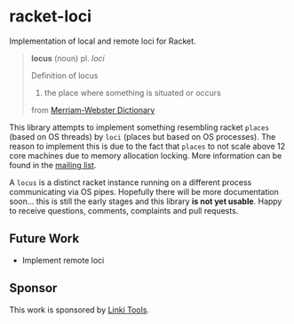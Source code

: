 # racket-loci

Implementation of local and remote loci for Racket.

> **locus** (noun)
> pl. *loci*
> 
> Definition of locus 
> 1. the place where something is situated or occurs
> 
> from [Merriam-Webster Dictionary](https://www.merriam-webster.com/dictionary/locus)

This library attempts to implement something resembling racket `places` (based on OS threads) by `loci` (places but based on OS processes). The reason to implement this is due to the fact that `places` to not scale above 12 core machines due to memory allocation locking. More information can be found in the [mailing list](https://groups.google.com/d/msg/racket-users/oE72JfIKDO4/zbFI6knhAQAJ).

A `locus` is a distinct racket instance running on a different process communicating via OS pipes. Hopefully there will be more documentation soon... this is still the early stages and this library **is not yet usable**. Happy to receive questions, comments, complaints and pull requests.

## Future Work

* Implement remote loci

## Sponsor

This work is sponsored by [Linki Tools](https://linki.tools).
